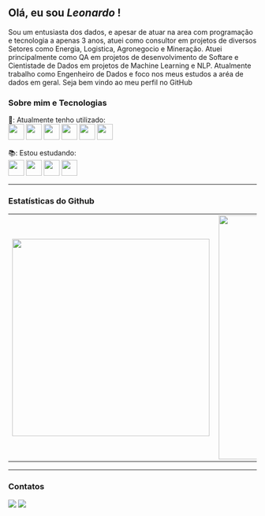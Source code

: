 ## Olá, eu sou *Leonardo* !

Sou um entusiasta dos dados, e apesar de atuar na area com programação e tecnologia a apenas 3 anos, atuei como consultor em projetos de diversos Setores como Energia, Logistica, Agronegocio e Mineração.
Atuei principalmente como QA em projetos de desenvolvimento de Softare e Cientistade de Dados em projetos de Machine Learning e NLP. Atualmente trabalho como Engenheiro de Dados e foco nos meus estudos a aréa de dados em geral. Seja bem vindo ao meu perfil no GitHub

### Sobre mim e Tecnologias

🧰: Atualmente tenho utilizado:   
<img src="https://cdn.jsdelivr.net/gh/devicons/devicon/icons/python/python-original.svg" height="32"/>
<img src="https://cdn.jsdelivr.net/gh/devicons/devicon/icons/pandas/pandas-original-wordmark.svg" height="32"/>
<img src="https://cdn.jsdelivr.net/gh/devicons/devicon/icons/numpy/numpy-original-wordmark.svg" height="32"/>
<img src="https://cdn.jsdelivr.net/gh/devicons/devicon/icons/vscode/vscode-original-wordmark.svg" height="32"/> 
<img src="https://cdn.jsdelivr.net/gh/devicons/devicon/icons/git/git-original-wordmark.svg" height="32"/> 
<img src="https://cdn.jsdelivr.net/gh/devicons/devicon/icons/github/github-original-wordmark.svg" height="32"/> 

          

📚: Estou estudando:                        
<img src="https://cdn.jsdelivr.net/gh/devicons/devicon/icons/azure/azure-original.svg" height="32"/>
<img src="https://cdn.jsdelivr.net/gh/devicons/devicon/icons/ansible/ansible-original-wordmark.svg" height="32"/>
<img src="https://cdn.jsdelivr.net/gh/devicons/devicon/icons/vagrant/vagrant-original.svg" height="32"/>
<img src="https://cdn.jsdelivr.net/gh/devicons/devicon/icons/mysql/mysql-original-wordmark.svg" height="32"/>

          
---

<!--
**LeoGrochoski/LeoGrochoski** is a ✨ _special_ ✨ repository because its `README.md` (this file) appears on your GitHub profile.
-->

### Estatísticas do Github

<center>
  <table>
    <tr>
        <td><img width="400px" align="left" src="https://github-readme-stats.vercel.app/api/top-langs/?username=LeoGrochoski&hide=html&layout=compact&theme=buefy" /></td>
        <td><img width="495px" align="left" src="https://github-readme-stats.vercel.app/api?username=LeoGrochoski&theme=buefy" /></td>
    </tr>   
  </table>
</center>  

---

### Contatos

<div>
<a href = "mailto:leogrochoski10@gmail.com"><img src="https://img.shields.io/badge/Gmail-D14836?style=for-the-badge&logo=gmail&logoColor=white" target="_blank"></a>
<a href="https://www.linkedin.com/in/leonardo-grochoski-2b908192/" target="_blank"><img src="https://img.shields.io/badge/-LinkedIn-%230077B5?style=for-the-badge&logo=linkedin&logoColor=white" target="_blank"></a>   
</div>


